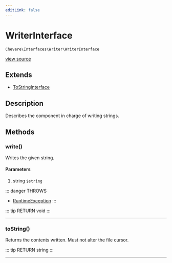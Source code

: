 ```yaml
---
editLink: false
---
```


# WriterInterface

`Chevere\Interfaces\Writer\WriterInterface`

[view source](https://github.com/chevere/chevere/blob/master/src/Chevere/Interfaces/Writer/WriterInterface.php)

## Extends

- [ToStringInterface](../Common/ToStringInterface.md)

## Description

Describes the component in charge of writing strings.

## Methods

### write()

Writes the given string.

#### Parameters

1. string `$string`

::: danger THROWS
- [RuntimeException](../../Exceptions/Core/RuntimeException.md) 
:::

::: tip RETURN
void
:::

---

### toString()

Returns the contents written. Must not alter the file cursor.

::: tip RETURN
string
:::

---
